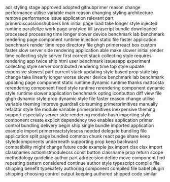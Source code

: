 adr styling stage approved adopted githubprimer reason change performance utilise variable main reason changing styling architecture remove performance issue application relevant part primerdiscussionshubbers link initial page load take longer style injected runtime parallelize work page unstyled till javascript bundle downloaded processed processing time longer slower device benchmark lab benchmark rendering page component runtime injection static file faster application benchmark render time repo directory file ghgh primerreact box custom faster slow server side rendering application able make slower initial render time collecting style server first correct stack collecting style requires rendering app twice ship html user benchmark issuesapp experiment collecting style server contributed rendering time top style update expensive slowest part current stack updating style based prop state big change take linearly longer worse slower device benchmark lab benchmark updating page component static runtime dynamic runtime thanks mattcosta rerendering component fixed style runtime rerendering component dynamic style runtime slower application benchmark opting iconbutton diff view file ghgh dynamic style prop dynamic style file faster reason change utilise variable theming improve guardrail consuming primerprimitives manually refactor style file module variable primerprimitives inexpensive theming support especially server side rendering module hash importing style component create explicit dependency two enables application primer control bundling delivery begin ship single bundle imported application example import primerreactstylescss needed delegate bundling file application split page bundled common chunk react page share keep styledcomponents underneath supporting prop keep backward compatibility might change future code example jsx import clsx clsx import classnames actionlistmodulecss const button classname prop return scope methodology guideline author part adrdecision define move component find repeating pattern considered continue author style typescript compile file shipping benefit typesafety authoring component compiled file babel plugin shipping choosing control output keeping authored shipped code similar